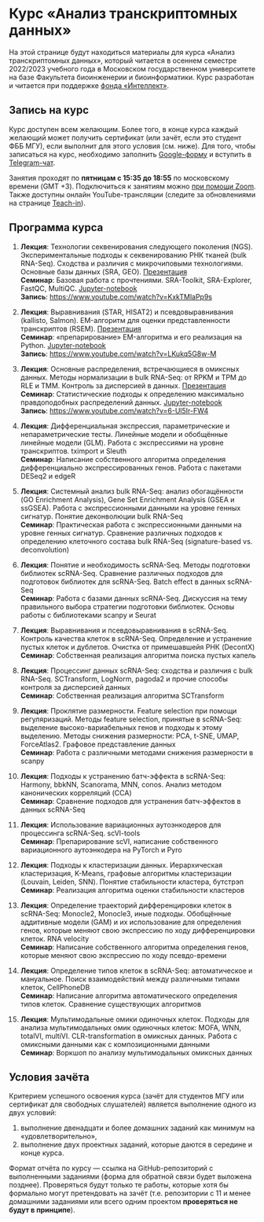 # Курс «Анализ транскриптомных данных»
На этой странице будут находиться материалы для курса «Анализ транскриптомных данных», который читается в осеннем семестре 2022/2023 учебного года в Московском государственном университете на базе Факультета биоинженерии и биоинформатики. Курс разработан и читается при поддержке [фонда «Интеллект»](https://intellect-foundation.ru/).

## Запись на курс
Курс доступен всем желающим. Более того, в конце курса каждый желающий может получить сертификат (или зачёт, если это студент ФББ МГУ), если выполнит для этого условия (см. ниже). Для того, чтобы записаться на курс, необходимо заполнить [Google-форму](https://forms.gle/rukKz61hRgdvYzzE7) и вступить в [Telegram-чат](https://t.me/transcriptomics_msu).

Занятия проходят по **пятницам с 15:35 до 18:55** по московскому времени (GMT +3). Подключиться к занятиям можно [при помощи Zoom](https://us06web.zoom.us/j/82512958561?pwd=aHZLOHFRNFdiWW43TG9KQ3d6cUdwUT09). Также доступны онлайн YouTube-трансляции (следите за обновлениями на странице [Teach-in](https://www.youtube.com/c/NAUKA0)).

## Программа курса
1. **Лекция**: Технологии секвенирования следующего поколения (NGS). Экспериментальные подходы к секвенированию РНК тканей (bulk RNA-Seq). Сходства и различия с микрочиповыми технологиями. Основные базы данных (SRA, GEO). [Презентация](https://github.com/serjisa/transcriptomics.msu/blob/main/Лекции/01.%20NGS%20и%20RNA-Seq.pdf)<br>
**Семинар**: Базовая работа с прочтениями. SRA-Toolkit, SRA-Explorer, FastQC, MultiQC. [Jupyter-notebook](https://github.com/serjisa/transcriptomics.msu/blob/main/Семинары/01_Базовая_работа_с_прочтениями.ipynb)<br>
**Запись**: https://www.youtube.com/watch?v=KxkTMlaPp9s

2. **Лекция**: Выравнивания (STAR, HISAT2) и псевдовыравнивания (kallisto, Salmon). EM-алгоритм для оценки представленности транскриптов (RSEM). [Презентация](https://github.com/serjisa/transcriptomics.msu/blob/main/Лекции/02.%20Выравнивания.pdf)<br>
**Семинар**: «препарирование» EM-алгоритма и его реализация на Python. [Jupyter-notebook](https://github.com/serjisa/transcriptomics.msu/blob/main/Семинары/02_EM_алгоритм.ipynb)<br>
**Запись**: https://www.youtube.com/watch?v=LKukq5G8w-M

3. **Лекция**: Основные распределения, встречающиеся в омиксных данных. Методы нормализации в bulk RNA-Seq: от RPKM и TPM до RLE и TMM. Контроль за дисперсией в данных. [Презентация](https://github.com/serjisa/transcriptomics.msu/blob/main/Лекции/03.%20Распределения%20и%20нормализация.pdf)<br>
**Семинар**: Статистические подходы к определению максимально правдоподобных распределений данных. [Jupyter-notebook](https://github.com/serjisa/transcriptomics.msu/blob/main/Семинары/03_Определение_распределений.ipynb)<br>
**Запись**: https://www.youtube.com/watch?v=6-Ul5Ir-FW4

4. **Лекция**: Дифференциальная экспрессия, параметрические и непараметрические тесты. Линейные модели и обобщённые линейные модели (GLM). Работа с экспрессиями на уровне транскриптов. tximport и Sleuth<br>
**Семинар**: Написание собственного алгоритма определения дифференциально экспрессированных генов. Работа с пакетами DESeq2 и edgeR

5. **Лекция**: Системный анализ bulk RNA-Seq: анализ обогащённости (GO Enrichment Analysis), Gene Set Enrichment Analysis (GSEA и ssGSEA). Работа с экспрессионными данными на уровне генных сигнатур. Понятие деконволюции bulk RNA-Seq<br>
**Семинар**: Практическая работа с экспрессионными данными на уровне генных сигнатур. Сравнение различных подходов к определению клеточного состава bulk RNA-Seq (signature-based vs. deconvolution)

6. **Лекция**: Понятие и необходимость scRNA-Seq. Методы подготовки библиотек scRNA-Seq. Сравнение различных подходов для подготовок библиотек для scRNA-Seq. Batch effect в данных scRNA-Seq<br>
**Семинар**: Работа с базами данных scRNA-Seq. Дискуссия на тему правильного выбора стратегии подготовки библиотек. Основы работы с библиотеками scanpy и Seurat

7. **Лекция**: Выравнивания и псевдовыравнивания в scRNA-Seq. Контроль качества клеток в scRNA-Seq. Определение и устранение пустых клеток и дублетов. Очистка от примешавшейя РНК (DecontX)<br>
**Семинар**: Собственная реализация алгоритма поиска пустых капель

8. **Лекция**: Процессинг данных scRNA-Seq: сходства и различия с bulk RNA-Seq. SCTransform, LogNorm, pagoda2 и прочие способы контроля за дисперсией данных<br>
**Семинар**: Собственная реализация алгоритма SCTransform

9. **Лекция**: Проклятие размерности. Feature selection при помощи регуляризаций. Методы feature selection, принятые в scRNA-Seq: выделение высоко-вариабельных генов и подходы к этому выделению. Методы снижения размерности: PCA, t-SNE, UMAP, ForceAtlas2. Графовое представление данных<br>
**Семинар**: Работа с различными методами снижения размерности в scanpy<br>

10. **Лекция**: Подходы к устранению батч-эффекта в scRNA-Seq: Harmony, bbkNN, Scanorama, MNN, conos. Анализ методом канонических корреляций (CCA)<br>
**Семинар**: Сравнение подходов для устранения батч-эффектов в данных scRNA-Seq

11. **Лекция**: Использование вариационных аутоэнкодеров для процессинга scRNA-Seq. scVI-tools<br>
**Семинар**: Препарирование scVI, написание собственного вариационного аутоэнкодера на PyTorch и Pyro

12. **Лекция**: Подходы к кластеризации данных. Иерархическая кластеризация, K-Means, графовые алгоритмы кластеризации (Louvain, Leiden, SNN). Понятие стабильности кластера, бутстрэп<br>
**Семинар**: Реализация алгоритма оценки стабильности кластеров

13. **Лекция**: Определение траекторий дифференцировки клеток в scRNA-Seq: Monocle2, Monocle3, иные подходы. Обобщённые аддитивные модели (GAM) и их использование для определения генов, которые меняют свою экспрессию по ходу дифференцировки клеток. RNA velocity<br>
**Семинар**: Написание собственного алгоритма определения генов, которые меняют свою экспрессию по ходу псевдо-времени</br>

14. **Лекция**: Определение типов клеток в scRNA-Seq: автоматическое и мануальное. Поиск взаимодействий между различными типами клеток, CellPhoneDB<br>
**Семинар**: Написание алгоритма автоматического определения типов клеток. Сравнение существующих алгоритмов

15. **Лекция**: Мультимодальные омики одиночных клеток. Подходы для анализа мультимодальных омик одиночных клеток: MOFA, WNN, totalVI, multiVI. CLR-transformation в омиксных данных. Работа с омиксными данными как с композиционными данными<br>
**Семинар**: Воркшоп по анализу мультимодальных омиксных данных

## Условия зачёта
Критерием успешного освоения курса (зачёт для студентов МГУ или сертификат для свободных слушателей) является выполнение одного из двух условий:
1. выполнение двенадцати и более домашних заданий как минимум на «удовлетворительно»,
2. выполнение двух проектных заданий, которые даются в середине и конце курса.

Формат отчёта по курсу &mdash; ссылка на GitHub-репозиторий с выполненными заданиями (форма для обратной связи будет выложена позднее). Проверяться будут только те работы, которые хотя бы формально могут претендовать на зачёт (т.е. репозитории с 11 и менее домашними заданиями или всего одним проектом **проверяться не будут в принципе**).
